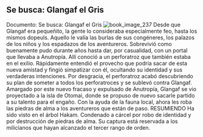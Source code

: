 ## Se busca: Glangaf el Gris
Documento: Se busca: Glangaf el Gris
![book_image_237](https://media.discordapp.net/attachments/1105643336989159555/1105648110492975104/237.jpg)
Desde que Glangaf era pequeñito, la gente lo consideraba especialmente feo, hasta los mismos dopeuls. Aquello le valía las burlas de sus congéneres, los palazos de los niños y los espadazos de los aventureros.
Sobrevivió como buenamente pudo durante años hasta dar, por casualidad, con un portal que llevaba a Anutropía. Allí conoció a un perforatroz que también estaba en el exilio. Rápidamente entendió el provecho que podría sacar de esta nueva amistad y fingió simpatizar con él, ocultando su identidad y sus verdaderas intenciones. Por desgracia, el perforatroz acabó descubriendo su plan de someter a todos los perforatroces y se sublevó contra Glangaf.
Amargado por este nuevo fracaso y expulsado de Anutropía, Glangaf se vio proyectado a la isla de Otomai, donde se propuso de nuevo sacarle partido a su talento para el engaño. Con la ayuda de la fauna local, ahora les roba las piedras de alma a los aventureros que están de paso.
RESUMIENDO
Ha sido visto en el árbol Hakam.
Condenado a cárcel por robo de identidad y por destrucción de piedras de alma.
Su captura está reservada a los milicianos que hayan alcanzado el tercer rango de orden.
